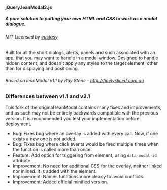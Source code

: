 #### jQuery.leanModal2.js
##### A pure solution to putting your own HTML and CSS to work as a modal dialogue.
###### MIT Licensed by [eustasy](https://eustasy.org)

Built for all the short dialogs, alerts, panels and such associated with an app, that you may want to handle in a modal window. Designed to handle hidden content, and doesn't apply any styles to the target element, other than for displaying and positioning.

###### Based on leanModal v1.1 by Ray Stone - http://finelysliced.com.au

### Differences between v1.1 and v2.1
This fork of the original leanModal contains many fixes and improvements, and as such may not be entirely backwards compatible with the previous version. It is recommended you test your implementation before deployment.

- Bug: Fixes bug where an overlay is added with every call. Now, if one exists a new one is not added.
- Bug: Fixes bug where click events would be fired multiple times when the function is called more than once.
- Feature: Add option for triggering from element, using `data-modal-id` attribute.
- Improvement: No need for additional CSS for the overlay, neither linked nor inlined. It is added with the element.
- Improvement: Names functions more clearly to avoid conflicts.
- Improvement: Added official minified version.
